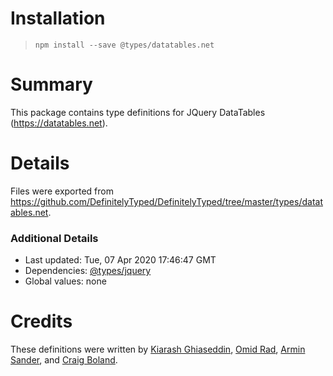 # Installation
> `npm install --save @types/datatables.net`

# Summary
This package contains type definitions for JQuery DataTables (https://datatables.net).

# Details
Files were exported from https://github.com/DefinitelyTyped/DefinitelyTyped/tree/master/types/datatables.net.

### Additional Details
 * Last updated: Tue, 07 Apr 2020 17:46:47 GMT
 * Dependencies: [@types/jquery](https://npmjs.com/package/@types/jquery)
 * Global values: none

# Credits
These definitions were written by [Kiarash Ghiaseddin](https://github.com/Silver-Connection), [Omid Rad](https://github.com/omidkrad), [Armin Sander](https://github.com/pragmatrix), and [Craig Boland](https://github.com/CNBoland).
